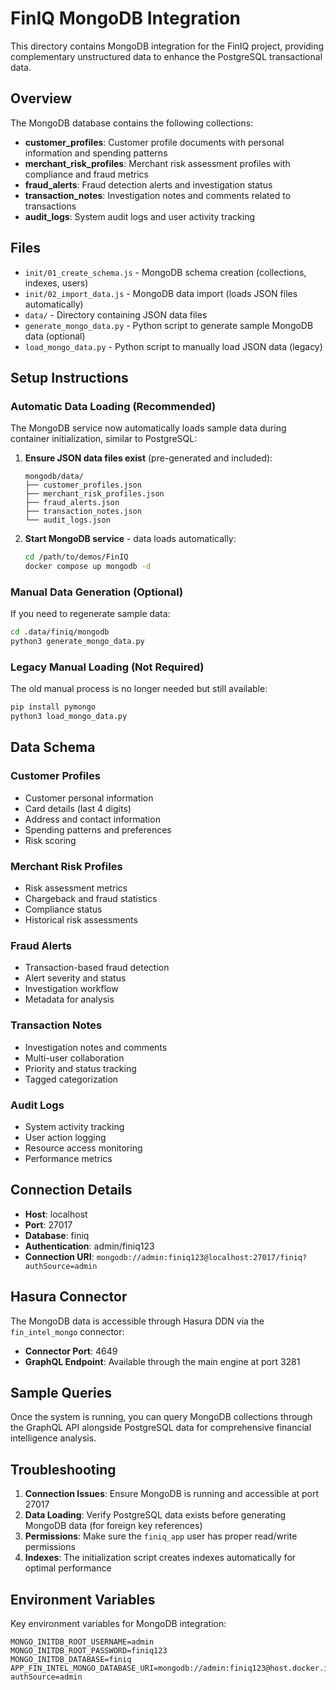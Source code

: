# FinIQ MongoDB Integration

This directory contains MongoDB integration for the FinIQ project, providing complementary unstructured data to enhance the PostgreSQL transactional data.

## Overview

The MongoDB database contains the following collections:

- **customer_profiles**: Customer profile documents with personal information and spending patterns
- **merchant_risk_profiles**: Merchant risk assessment profiles with compliance and fraud metrics  
- **fraud_alerts**: Fraud detection alerts and investigation status
- **transaction_notes**: Investigation notes and comments related to transactions
- **audit_logs**: System audit logs and user activity tracking

## Files

- `init/01_create_schema.js` - MongoDB schema creation (collections, indexes, users)
- `init/02_import_data.js` - MongoDB data import (loads JSON files automatically)
- `data/` - Directory containing JSON data files
- `generate_mongo_data.py` - Python script to generate sample MongoDB data (optional)
- `load_mongo_data.py` - Python script to manually load JSON data (legacy)

## Setup Instructions

### Automatic Data Loading (Recommended)

The MongoDB service now automatically loads sample data during container initialization, similar to PostgreSQL:

1. **Ensure JSON data files exist** (pre-generated and included):
   ```
   mongodb/data/
   ├── customer_profiles.json
   ├── merchant_risk_profiles.json
   ├── fraud_alerts.json
   ├── transaction_notes.json
   └── audit_logs.json
   ```

2. **Start MongoDB service** - data loads automatically:
   ```bash
   cd /path/to/demos/FinIQ
   docker compose up mongodb -d
   ```

### Manual Data Generation (Optional)

If you need to regenerate sample data:

```bash
cd .data/finiq/mongodb
python3 generate_mongo_data.py
```

### Legacy Manual Loading (Not Required)

The old manual process is no longer needed but still available:

```bash
pip install pymongo
python3 load_mongo_data.py
```

## Data Schema

### Customer Profiles
- Customer personal information
- Card details (last 4 digits)
- Address and contact information
- Spending patterns and preferences
- Risk scoring

### Merchant Risk Profiles
- Risk assessment metrics
- Chargeback and fraud statistics
- Compliance status
- Historical risk assessments

### Fraud Alerts
- Transaction-based fraud detection
- Alert severity and status
- Investigation workflow
- Metadata for analysis

### Transaction Notes
- Investigation notes and comments
- Multi-user collaboration
- Priority and status tracking
- Tagged categorization

### Audit Logs
- System activity tracking
- User action logging
- Resource access monitoring
- Performance metrics

## Connection Details

- **Host**: localhost
- **Port**: 27017
- **Database**: finiq
- **Authentication**: admin/finiq123
- **Connection URI**: `mongodb://admin:finiq123@localhost:27017/finiq?authSource=admin`

## Hasura Connector

The MongoDB data is accessible through Hasura DDN via the `fin_intel_mongo` connector:

- **Connector Port**: 4649
- **GraphQL Endpoint**: Available through the main engine at port 3281

## Sample Queries

Once the system is running, you can query MongoDB collections through the GraphQL API alongside PostgreSQL data for comprehensive financial intelligence analysis.

## Troubleshooting

1. **Connection Issues**: Ensure MongoDB is running and accessible at port 27017
2. **Data Loading**: Verify PostgreSQL data exists before generating MongoDB data (for foreign key references)
3. **Permissions**: Make sure the `finiq_app` user has proper read/write permissions
4. **Indexes**: The initialization script creates indexes automatically for optimal performance

## Environment Variables

Key environment variables for MongoDB integration:

```
MONGO_INITDB_ROOT_USERNAME=admin
MONGO_INITDB_ROOT_PASSWORD=finiq123
MONGO_INITDB_DATABASE=finiq
APP_FIN_INTEL_MONGO_DATABASE_URI=mongodb://admin:finiq123@host.docker.internal:27017/finiq?authSource=admin